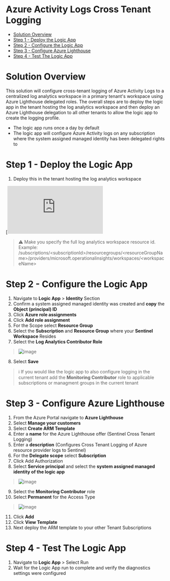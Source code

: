 # Azure Activity Logs Cross Tenant Logging

- [Solution Overview](#solution-overview)
- [Step 1 - Deploy the Logic App](#step-1-deploy-the-logic-app)
- [Step 2 - Configure the Logic App](#step-2-configure-the-logic-app)
- [Step 3 - Configure Azure Lighthouse](#step-3-configure-azure-lighthouse)
- [Step 4 - Test The Logic App](#step-4-test-the-logic-app)

# Solution Overview
This solution will configure cross-tenant logging of Azure Activity Logs to a centralized log analytics workspace in a primary tenant's workspace using Azure Lighthouse delegated roles. The overall steps are to deploy the logic app in the tenant hosting the log analytics workspace and then deploy an Azure Lighthouse delegation to all other tenants to allow the logic app to create the logging profile. 

- The logic app runs once a day by default
- The logic app will configure Azure Activity logs on any subscription where the system assigned managed identity has been delegated rights to

# Step 1 - Deploy the Logic App

1. Deploy this in the tenant hosting the log analytics workspace
   
[![Deploy to Azure](https://raw.githubusercontent.com/seanstark/sentinel-tools/main/dataconnectors/cross-tenant-logging/azure-activity-logs/azuredeploy.json)

> ⚠️ Make you specify the full log analytics workspace resource id. Example: /subscriptions/\<subscriptionId\>/resourcegroups/\<resourceGroupName\>/providers/microsoft.operationalinsights/workspaces/\<workspaceName\>

# Step 2 - Configure the Logic App
1. Navigate to **Logic App** > **Identity** Section
2. Confirm a system assigned managed identity was created and **copy** the **Object (principal) ID**
3. Click **Azure role assignments**
4. Click **Add role assignment**
5. For the Scope select **Resource Group**
6. Select the **Subscription** and **Resource Group** where your **Sentinel Workspace** Resides
7. Select the **Log Analytics Contributor Role**

  > ![image](https://github.com/seanstark/sentinel-tools/assets/84108246/cbdd69b1-518d-46f6-a80b-6b4cfb68b2c8)

8. Select **Save**
> ℹ️ If you would like the logic app to also configure logging in the current tenant add the **Monitoring Contributor** role to applicable subscriptions or managment groups in the current tenant

# Step 3 - Configure Azure Lighthouse
1. From the Azure Portal navigate to **Azure Lighthouse**
2. Select **Manage your customers**
3. Select **Create ARM Template**
4. Enter a **name** for the Azure Lighthouse offer (Sentinel Cross Tenant Logging)
5. Enter a **description** (Configures Cross Tenant Logging of Azure resource provider logs to Sentinel)
6. For the **Delegate scope** select **Subscription**
7. Click Add Authorization
8. Select **Service principal** and select the **system assigned managed identity of the logic app**

>![image](https://github.com/seanstark/sentinel-tools/assets/84108246/4e47777a-13d7-4d06-a7ff-97775ff13fa6)

9. Select the **Monitoring Contributor** role
10. Select **Permanent** for the Access Type

>![image](https://github.com/seanstark/sentinel-tools/assets/84108246/ea5b5988-6272-4bdf-9192-dab9cf64a067)

11. Click **Add**
12. Click **View Template**
13. Next deploy the ARM template to your other Tenant Subscriptions

# Step 4 - Test The Logic App
1. Navigate to **Logic App** > Select Run
2. Wait for the Logic App run to complete and verify the diagnostics settings were configured
